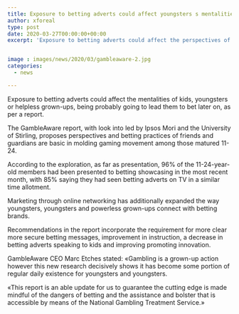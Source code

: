 ```yaml
---
title: Exposure to betting adverts could affect youngsters s mentalities as indicated by GambleAware
author: xforeal 
type: post
date: 2020-03-27T00:00:00+00:00
excerpt: 'Exposure to betting adverts could affect the perspectives of youngsters, youngsters or defenseless grown-ups, being probably going to lead them to bet later on, as indicated by a report '


image : images/news/2020/03/gambleaware-2.jpg
categories:
  - news

---
```

Exposure to betting adverts could affect the mentalities of kids, youngsters or helpless grown-ups, being probably going to lead them to bet later on, as per a report. 

The GambleAware report, with look into led by Ipsos Mori and the University of Stirling, proposes perspectives and betting practices of friends and guardians are basic in molding gaming movement among those matured 11-24. 

According to the exploration, as far as presentation, 96&percnt; of the 11-24-year-old members had been presented to betting showcasing in the most recent month, with 85&percnt; saying they had seen betting adverts on TV in a similar time allotment. 

Marketing through online networking has additionally expanded the way youngsters, youngsters and powerless grown-ups connect with betting brands. 

Recommendations in the report incorporate the requirement for more clear more secure betting messages, improvement in instruction, a decrease in betting adverts speaking to kids and improving promoting innovation. 

GambleAware CEO Marc Etches stated: &#171;Gambling is a grown-up action however this new research decisively shows it has become some portion of regular daily existence for youngsters and youngsters. 

&#171;This report is an able update for us to guarantee the cutting edge is made mindful of the dangers of betting and the assistance and bolster that is accessible by means of the National Gambling Treatment Service.&#187;